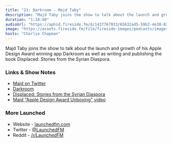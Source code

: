 ```yaml
---
title: "21: Darkroom - Majd Taby"
description: "Majd Taby joins the show to talk about the launch and growth of his Apple Design Award winning app Darkroom as well as writing and publishing the book Displaced: Stories from the Syrian Diaspora."
duration: "1:18:40"
audioUrl: "https://aphid.fireside.fm/d/1437767933/65632ad5-59b2-4e30-82d1-13845dce07dd/757c8563-d2ab-42a4-bacb-96e85a1a48a2.mp3"
image: "https://assets.fireside.fm/file/fireside-images/podcasts/images/6/65632ad5-59b2-4e30-82d1-13845dce07dd/episodes/7/757c8563-d2ab-42a4-bacb-96e85a1a48a2/cover.jpg?v=1"
hosts: "Charlie Chapman"
---
```


<p>Majd Taby joins the show to talk about the launch and growth of his Apple Design Award winning app Darkroom as well as writing and publishing the book Displaced: Stories from the Syrian Diaspora.</p>

<h3>Links &amp; Show Notes</h3>

<ul>
<li><a href="https://twitter.com/jtaby" rel="nofollow">Majd on Twitter</a></li>
<li><a href="http://usedarkroom.com" rel="nofollow">Darkroom</a></li>
<li><a href="https://syriandiaspora.com" rel="nofollow">Displaced: Stories from the Syrian Diaspora</a></li>
<li><a href="https://twitter.com/usedarkroom/status/1278378242336940032" rel="nofollow">Majd &quot;Apple Design Award Unboxing&quot; video</a></li>
</ul>

<h3>More Launched</h3>

<ul>
<li>Website - <a href="https://launchedfm.com" rel="nofollow">launchedfm.com</a></li>
<li>Twitter - <a href="https://twitter.com/launchedfm" rel="nofollow">@LaunchedFM</a></li>
<li>Reddit - <a href="https://www.reddit.com/r/LaunchedFM/" rel="nofollow">/r/LaunchedFM</a></li>
</ul>
